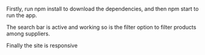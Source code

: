 Firstly,  run npm install to download the dependencies,
and then npm start to run the app.


The search bar is active and working so is the filter option to filter products among suppliers.

Finally the site is responsive 